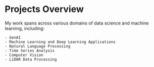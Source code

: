 # Projects Overview

My work spans across various domains of data science and machine learning, including:

    - GenAI
    - Machine Learning and Deep Learning Applications
    - Natural Language Processing
    - Time Series Analysis
    - Computer Vision
    - LiDAR Data Processing